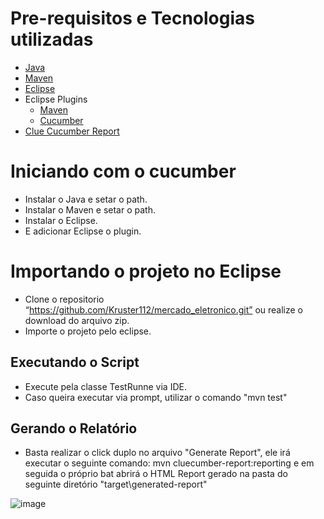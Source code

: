 # Pre-requisitos e Tecnologias utilizadas 
- <a href="https://java.com/en/download/manual.jsp" target="_blank">Java</a>
- <a href="https://maven.apache.org/download.cgi" target="_blank">Maven</a>
- <a href="https://www.eclipse.org/downloads/" target="_blank">Eclipse</a>
- Eclipse Plugins
  - <a href="http://download.eclipse.org/technology/m2e/releases/1.4" target="_blank">Maven</a> 
  - <a href="https://cucumber.io/" target="_blank">Cucumber</a>
- <a href="https://github.com/trivago/cluecumber-report-plugin" target="_blank">Clue Cucumber Report</a>
  
# Iniciando com o cucumber
- Instalar o Java e setar o path.
- Instalar o Maven e setar o path.
- Instalar o Eclipse.
- E adicionar Eclipse o plugin.

# Importando o projeto no Eclipse
- Clone o repositorio “https://github.com/Kruster112/mercado_eletronico.git” ou realize o download do arquivo zip.
- Importe o projeto pelo eclipse.

Executando o Script
--------------
- Execute pela classe TestRunne via IDE.
- Caso queira executar via prompt, utilizar o comando "mvn test"

Gerando o Relatório
--------------

- Basta realizar o click duplo no arquivo "Generate Report", ele irá executar o seguinte comando: mvn cluecumber-report:reporting e em seguida o próprio bat abrirá o HTML Report gerado na pasta do seguinte diretório "target\generated-report"

![image](https://user-images.githubusercontent.com/17464795/110352238-7543a200-8014-11eb-94e1-bcc2bd2abb6d.png)
